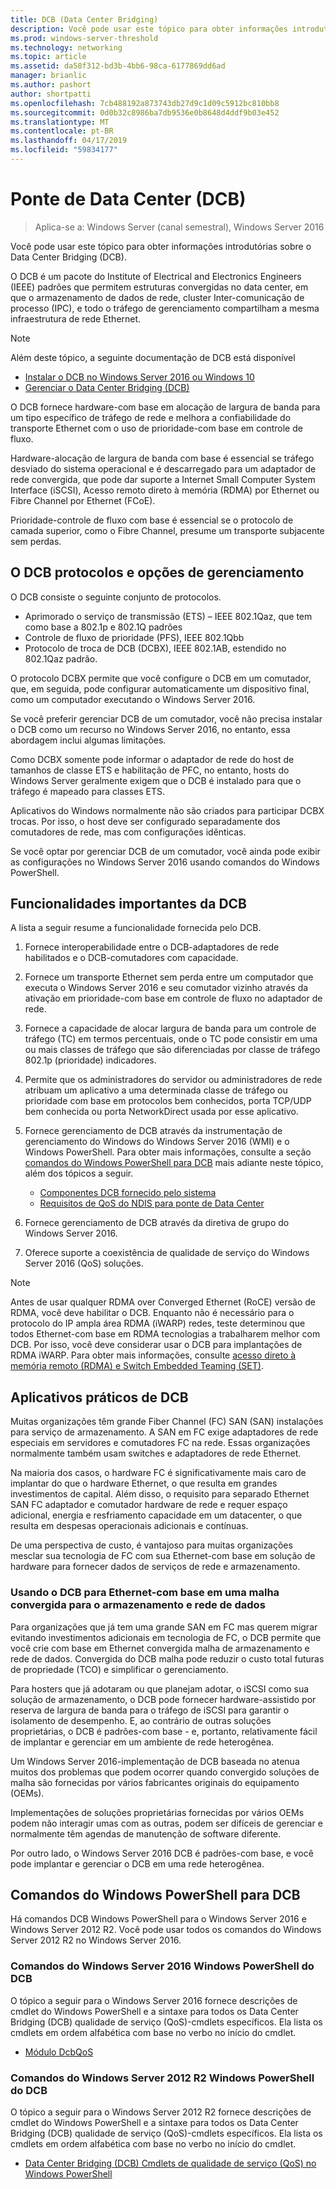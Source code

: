 ```yaml
---
title: DCB (Data Center Bridging)
description: Você pode usar este tópico para obter informações introdutórias sobre o Data Center Bridging no Windows Server 2016.
ms.prod: windows-server-threshold
ms.technology: networking
ms.topic: article
ms.assetid: da58f312-bd3b-4bb6-98ca-6177869dd6ad
manager: brianlic
ms.author: pashort
author: shortpatti
ms.openlocfilehash: 7cb488192a873743db27d9c1d09c5912bc810bb8
ms.sourcegitcommit: 0d0b32c8986ba7db9536e0b8648d4ddf9b03e452
ms.translationtype: MT
ms.contentlocale: pt-BR
ms.lasthandoff: 04/17/2019
ms.locfileid: "59834177"
---
```

# <a name="data-center-bridging-dcb"></a>Ponte de Data Center \(DCB\)

>Aplica-se a: Windows Server (canal semestral), Windows Server 2016

Você pode usar este tópico para obter informações introdutórias sobre o Data Center Bridging \(DCB\).

O DCB é um pacote do Institute of Electrical and Electronics Engineers \(IEEE\) padrões que permitem estruturas convergidas no data center, em que o armazenamento de dados de rede, cluster Inter\-comunicação de processo \(IPC\), e todo o tráfego de gerenciamento compartilham a mesma infraestrutura de rede Ethernet.

>[!NOTE]
>Além deste tópico, a seguinte documentação de DCB está disponível
>
>- [Instalar o DCB no Windows Server 2016 ou Windows 10](dcb-install.md)
>- [Gerenciar o Data Center Bridging (DCB)](dcb-manage.md)

O DCB fornece hardware\-com base em alocação de largura de banda para um tipo específico de tráfego de rede e melhora a confiabilidade do transporte Ethernet com o uso de prioridade\-com base em controle de fluxo.

Hardware\-alocação de largura de banda com base é essencial se tráfego desviado do sistema operacional e é descarregado para um adaptador de rede convergida, que pode dar suporte a Internet Small Computer System Interface \(iSCSI\), Acesso remoto direto à memória \(RDMA\) por Ethernet ou Fibre Channel por Ethernet \(FCoE\).

Prioridade\-controle de fluxo com base é essencial se o protocolo de camada superior, como o Fibre Channel, presume um transporte subjacente sem perdas.

## <a name="dcb-protocols-and-management-options"></a>O DCB protocolos e opções de gerenciamento

O DCB consiste o seguinte conjunto de protocolos. 

- Aprimorado o serviço de transmissão \(ETS\) – IEEE 802.1Qaz, que tem como base a 802.1p e 802.1Q padrões
- Controle de fluxo de prioridade \(PFS\), IEEE 802.1Qbb 
- Protocolo de troca de DCB \(DCBX\), IEEE 802.1AB, estendido no 802.1Qaz padrão.

O protocolo DCBX permite que você configure o DCB em um comutador, que, em seguida, pode configurar automaticamente um dispositivo final, como um computador executando o Windows Server 2016.

Se você preferir gerenciar DCB de um comutador, você não precisa instalar o DCB como um recurso no Windows Server 2016, no entanto, essa abordagem inclui algumas limitações.

Como DCBX somente pode informar o adaptador de rede do host de tamanhos de classe ETS e habilitação de PFC, no entanto, hosts do Windows Server geralmente exigem que o DCB é instalado para que o tráfego é mapeado para classes ETS.

Aplicativos do Windows normalmente não são criados para participar DCBX trocas. Por isso, o host deve ser configurado separadamente dos comutadores de rede, mas com configurações idênticas.

Se você optar por gerenciar DCB de um comutador, você ainda pode exibir as configurações no Windows Server 2016 usando comandos do Windows PowerShell.

##  <a name="important-dcb-functionality"></a>Funcionalidades importantes da DCB

A lista a seguir resume a funcionalidade fornecida pelo DCB.

1. Fornece interoperabilidade entre o DCB\-adaptadores de rede habilitados e o DCB\-comutadores com capacidade.

2. Fornece um transporte Ethernet sem perda entre um computador que executa o Windows Server 2016 e seu comutador vizinho através da ativação em prioridade\-com base em controle de fluxo no adaptador de rede.

3. Fornece a capacidade de alocar largura de banda para um controle de tráfego \(TC\) em termos percentuais, onde o TC pode consistir em uma ou mais classes de tráfego que são diferenciadas por classe de tráfego 802.1p \(prioridade\) indicadores.

4. Permite que os administradores do servidor ou administradores de rede atribuam um aplicativo a uma determinada classe de tráfego ou prioridade com base em protocolos bem conhecidos, porta TCP/UDP bem conhecida ou porta NetworkDirect usada por esse aplicativo.

5. Fornece gerenciamento de DCB através da instrumentação de gerenciamento do Windows do Windows Server 2016 \(WMI\) e o Windows PowerShell. Para obter mais informações, consulte a seção [comandos do Windows PowerShell para DCB](#bkmk_wps) mais adiante neste tópico, além dos tópicos a seguir.
    - [Componentes DCB fornecido pelo sistema](https://msdn.microsoft.com/windows/hardware/drivers/network/system-provided-dcb-components)
    - [Requisitos de QoS do NDIS para ponte de Data Center](https://msdn.microsoft.com/windows/hardware/drivers/network/ndis-qos-requirements-for-data-center-bridging)

6. Fornece gerenciamento de DCB através da diretiva de grupo do Windows Server 2016.

7. Oferece suporte a coexistência de qualidade de serviço do Windows Server 2016 \(QoS\) soluções.

>[!NOTE]
>Antes de usar qualquer RDMA over Converged Ethernet \(RoCE\) versão de RDMA, você deve habilitar o DCB. Enquanto não é necessário para o protocolo do IP ampla área RDMA \(iWARP\) redes, teste determinou que todos Ethernet\-com base em RDMA tecnologias a trabalharem melhor com DCB. Por isso, você deve considerar usar o DCB para implantações de RDMA iWARP. Para obter mais informações, consulte [acesso direto à memória remoto (RDMA) e Switch Embedded Teaming (SET)](../../../virtualization/hyper-v-virtual-switch/RDMA-and-Switch-Embedded-Teaming.md).

##  <a name="practical-applications-of-dcb"></a>Aplicativos práticos de DCB

Muitas organizações têm grande Fiber Channel \(FC\) SAN \(SAN\) instalações para serviço de armazenamento. A SAN em FC exige adaptadores de rede especiais em servidores e comutadores FC na rede. Essas organizações normalmente também usam switches e adaptadores de rede Ethernet.

Na maioria dos casos, o hardware FC é significativamente mais caro de implantar do que o hardware Ethernet, o que resulta em grandes investimentos de capital. Além disso, o requisito para separado Ethernet SAN FC adaptador e comutador hardware de rede e requer espaço adicional, energia e resfriamento capacidade em um datacenter, o que resulta em despesas operacionais adicionais e contínuas.

De uma perspectiva de custo, é vantajoso para muitas organizações mesclar sua tecnologia de FC com sua Ethernet\-com base em solução de hardware para fornecer dados de serviços de rede e armazenamento.

### <a name="using-dcb-for-an-ethernet-based-converged-fabric-for-storage-and-data-networking"></a>Usando o DCB para Ethernet\-com base em uma malha convergida para o armazenamento e rede de dados

Para organizações que já tem uma grande SAN em FC mas querem migrar evitando investimentos adicionais em tecnologia de FC, o DCB permite que você crie com base em Ethernet convergida malha de armazenamento e rede de dados. Convergida do DCB malha pode reduzir o custo total futuras de propriedade \(TCO\) e simplificar o gerenciamento.

Para hosters que já adotaram ou que planejam adotar, o iSCSI como sua solução de armazenamento, o DCB pode fornecer hardware\-assistido por reserva de largura de banda para o tráfego de iSCSI para garantir o isolamento de desempenho. E, ao contrário de outras soluções proprietárias, o DCB é padrões\-com base - e, portanto, relativamente fácil de implantar e gerenciar em um ambiente de rede heterogênea.

Um Windows Server 2016\-implementação de DCB baseada no atenua muitos dos problemas que podem ocorrer quando convergido soluções de malha são fornecidas por vários fabricantes originais do equipamento \(OEMs\).

Implementações de soluções proprietárias fornecidas por vários OEMs podem não interagir umas com as outras, podem ser difíceis de gerenciar e normalmente têm agendas de manutenção de software diferente. 

Por outro lado, o Windows Server 2016 DCB é padrões\-com base, e você pode implantar e gerenciar o DCB em uma rede heterogênea.

## <a name="bkmk_wps"></a>Comandos do Windows PowerShell para DCB

Há comandos DCB Windows PowerShell para o Windows Server 2016 e Windows Server 2012 R2. Você pode usar todos os comandos do Windows Server 2012 R2 no Windows Server 2016.

### <a name="windows-server-2016-windows-powershell-commands-for-dcb"></a>Comandos do Windows Server 2016 Windows PowerShell do DCB

O tópico a seguir para o Windows Server 2016 fornece descrições de cmdlet do Windows PowerShell e a sintaxe para todos os Data Center Bridging \(DCB\) qualidade de serviço \(QoS\)\-cmdlets específicos. Ela lista os cmdlets em ordem alfabética com base no verbo no início do cmdlet.

- [Módulo DcbQoS](https://technet.microsoft.com/itpro/powershell/windows/dcbqos/dcbqos)

### <a name="windows-server-2012-r2-windows-powershell-commands-for-dcb"></a>Comandos do Windows Server 2012 R2 Windows PowerShell do DCB

O tópico a seguir para o Windows Server 2012 R2 fornece descrições de cmdlet do Windows PowerShell e a sintaxe para todos os Data Center Bridging \(DCB\) qualidade de serviço \(QoS\)\-cmdlets específicos. Ela lista os cmdlets em ordem alfabética com base no verbo no início do cmdlet.

- [Data Center Bridging (DCB) Cmdlets de qualidade de serviço (QoS) no Windows PowerShell](https://technet.microsoft.com/library/hh967440.aspx)
